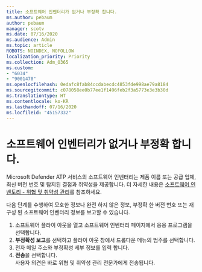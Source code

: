 ```yaml
---
title: 소프트웨어 인벤터리가 없거나 부정확 합니다.
ms.author: pebaum
author: pebaum
manager: scotv
ms.date: 07/16/2020
ms.audience: Admin
ms.topic: article
ROBOTS: NOINDEX, NOFOLLOW
localization_priority: Priority
ms.collection: Adm_O365
ms.custom:
- "6034"
- "9001470"
ms.openlocfilehash: 0edafc8fab84ccdabecdc4853fde998ae79a8184
ms.sourcegitcommit: c078058ee0b77ee1f1496feb2f3a5773e3e3b30d
ms.translationtype: HT
ms.contentlocale: ko-KR
ms.lasthandoff: 07/16/2020
ms.locfileid: "45157332"
---
```

# <a name="software-inventory-is-missing-or-inaccurate"></a>소프트웨어 인벤터리가 없거나 부정확 합니다.

Microsoft Defender ATP 서비스의 소프트웨어 인벤터리는 제품 이름 또는 공급 업체, 최신 버전 번호 및 탐지된 결점과 취약성을 제공합니다. 더 자세한 내용은 [소프트웨어 인벤토리 - 위협 및 취약성 관리](https://docs.microsoft.com/windows/security/threat-protection/microsoft-defender-atp/tvm-software-inventory)를 참조하세요.

다음 단계를 수행하여 모호한 정보나 완전 하지 않은 정보, 부정확 한 버전 번호 또는 재구성 된 소프트웨어 인벤터리 정보를 보고할 수 있습니다.  

1. 소프트웨어 플라이 아웃을 열고 소프트웨어 인벤터리 페이지에서 응용 프로그램을 선택합니다.
2. **부정확성 보고**를 선택하고 플라이 아웃 창에서 드롭다운 메뉴의 범주를 선택합니다.
3. 전자 메일 주소와 부정확성 세부 정보를 입력 합니다.
4. **전송**을 선택합니다.</br>
    사용자 의견은 바로 위협 및 취약성 관리 전문가에게 전송됩니다.